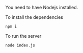 You need to have Nodejs installed.

To install the dependencies

```
npm i
```

To run the server
 ```
 node index.js
 ```
